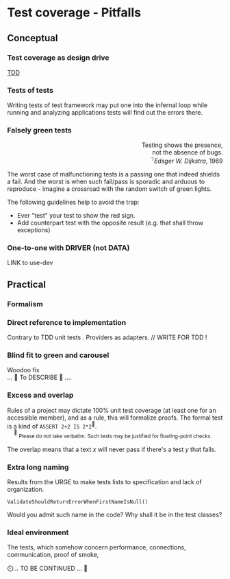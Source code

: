 # Test coverage - Pitfalls

## Conceptual

### Test coverage as design drive

 [TDD](../../design/tdd-ddd.md) 

### Tests of tests

Writing tests of test framework may put one into the infernal loop while running and analyzing applications tests will find out the errors there.

### Falsely green tests

<p dir="rtl">,Testing shows the presence<br/>.not the absence of bugs
<br/><i>Edsger W. Dijkstra</i>, 1969<sup>❔</sup></p>

The worst case of malfunctioning tests is a passing one that indeed shields a fail. And the worst is when such fail/pass is sporadic and arduous to reproduce - imagine a crossroad with the random switch of green lights.

The following guidelines help to avoid the trap:

+ Ever "test" your test to show the red sign.
+ Add counterpart test with the opposite result (e.g. that shall throw exceptions)

### One-to-one with DRIVER (not DATA)

LINK to use-dev

## Practical

### Formalism


### Direct reference to implementation

Contrary to TDD unit tests . Providers as adapters. // WRITE FOR TDD !

### Blind fit to green and carousel

Woodoo fix\
... 🚧  To DESCRIBE 🚧 ....

### Excess and overlap

Rules of a project may dictate 100% unit test coverage (at least one for an accessible member), and as a rule, this will formalize proofs. The formal test is a kind of `ASSERT 2+2 IS 2*2`<sup>:large_orange_diamond:</sup>.\
&nbsp;&nbsp;&nbsp;&nbsp;<sup>:large_orange_diamond:</sup>&nbsp;<sub>Please do not take verbatim. Such tests may be justified for floating-point checks.</sub>

The overlap means that a text _x_ will never pass if there's a test _y_ that fails. 


### Extra long naming

Results from the URGE to make tests lists to specification and lack of organization.

`ValidateShouldReturnErrorWhenFirstNameIsNull()`

Would you admit such name in the code? Why shall it be in the test classes?

### Ideal environment

The tests, which somehow concern performance, connections, communication, proof of smoke, 

⏲️... TO BE CONTINUED ... 🚧
